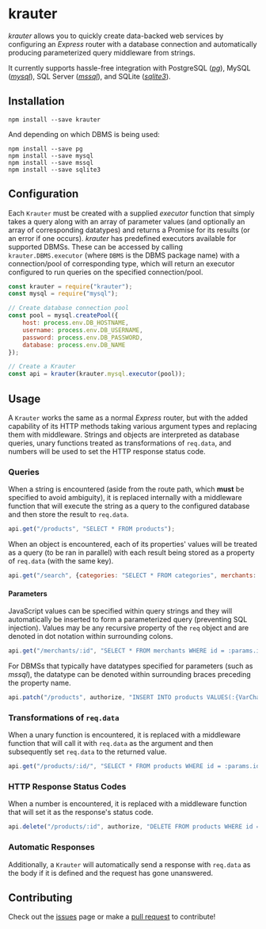 # krauter
*krauter* allows you to quickly create data-backed web services by configuring an *Express* router with a database connection and automatically producing parameterized query middleware from strings.

It currently supports hassle-free integration with PostgreSQL ([*pg*](https://github.com/brianc/node-postgres)), MySQL ([*mysql*](https://github.com/mysqljs/mysql)), SQL Server ([*mssql*](https://github.com/tediousjs/node-mssql)), and SQLite ([*sqlite3*](https://github.com/mapbox/node-sqlite3)).

## Installation

```shell
npm install --save krauter
```

And depending on which DBMS is being used: 

```shell
npm install --save pg
npm install --save mysql
npm install --save mssql
npm install --save sqlite3
```

## Configuration

Each `Krauter` must be created with a supplied *executor* function that simply takes a query along with an array of parameter values (and optionally an array of corresponding datatypes) and returns a Promise for its results (or an error if one occurs). *krauter* has predefined executors available for supported DBMSs. These can be accessed by calling `krauter.DBMS.executor` (where `DBMS` is the DBMS package name) with a connection/pool of corresponding type, which will return an executor configured to run queries on the specified connection/pool.

```javascript
const krauter = require("krauter");
const mysql = require("mysql");

// Create database connection pool
const pool = mysql.createPool({
	host: process.env.DB_HOSTNAME,
	username: process.env.DB_USERNAME,
	password: process.env.DB_PASSWORD,
	database: process.env.DB_NAME
});

// Create a Krauter
const api = krauter(krauter.mysql.executor(pool));
```

## Usage

A `Krauter` works the same as a normal *Express* router, but with the added capability of its HTTP methods taking various argument types and replacing them with middleware. Strings and objects are interpreted as database queries, unary functions treated as transformations of `req.data`, and numbers will be used to set the HTTP response status code. 

### Queries

When a string is encountered (aside from the route path, which **must** be specified to avoid ambiguity), it is replaced internally with a middleware function that will execute the string as a query to the configured database and then store the result to `req.data`. 

```javascript
api.get("/products", "SELECT * FROM products");
```

When an object is encountered, each of its properties' values will be treated as a query (to be ran in parallel) with each result being stored as a property of `req.data` (with the same key). 

```javascript
api.get("/search", {categories: "SELECT * FROM categories", merchants: "SELECT * FROM merchants"});
```

#### Parameters

JavaScript values can be specified within query strings and they will automatically be inserted to form a parameterized query (preventing SQL injection). Values may be any recursive property of the `req` object and are denoted in dot notation within surrounding colons.

```javascript
api.get("/merchants/:id", "SELECT * FROM merchants WHERE id = :params.id:");
```

For DBMSs that typically have datatypes specified for parameters (such as *mssql*), the datatype can be denoted within surrounding braces preceding the property name. 

```javascript
api.patch("/products", authorize, "INSERT INTO products VALUES(:{VarChar(45)}body.name:, :{Int}body.merchant:)"); 
```

### Transformations of `req.data`

When a unary function is encountered, it is replaced with a middleware function that will call it with `req.data` as the argument and then subsequently set `req.data` to the returned value.

```javascript
api.get("/products/:id/", "SELECT * FROM products WHERE id = :params.id:", {modified, ... rest} => {modified: new Date(modified * 1000).toTimeString(), ... rest});
```

### HTTP Response Status Codes

When a number is encountered, it is replaced with a middleware function that will set it as the response's status code.

```javascript
api.delete("/products/:id", authorize, "DELETE FROM products WHERE id = :params.id:", 204);
```

### Automatic Responses

Additionally, a `Krauter` will automatically send a response with `req.data` as the body if it is defined and the request has gone unanswered.

## Contributing
Check out the [issues](https://github.com/brandon-d-mckay/krauter/issues) page or make a [pull request](https://github.com/brandon-d-mckay/krauter/pulls) to contribute!
